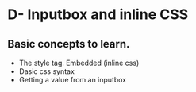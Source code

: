 # D- Inputbox and inline CSS

## Basic concepts to learn.

* The style tag. Embedded (inline css)
* Dasic css syntax
* Getting a value from an inputbox
